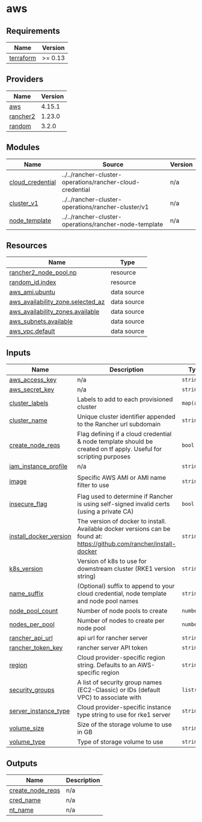 # aws

<!-- BEGINNING OF PRE-COMMIT-TERRAFORM DOCS HOOK -->
## Requirements

| Name | Version |
|------|---------|
| <a name="requirement_terraform"></a> [terraform](#requirement\_terraform) | >= 0.13 |

## Providers

| Name | Version |
|------|---------|
| <a name="provider_aws"></a> [aws](#provider\_aws) | 4.15.1 |
| <a name="provider_rancher2"></a> [rancher2](#provider\_rancher2) | 1.23.0 |
| <a name="provider_random"></a> [random](#provider\_random) | 3.2.0 |

## Modules

| Name | Source | Version |
|------|--------|---------|
| <a name="module_cloud_credential"></a> [cloud\_credential](#module\_cloud\_credential) | ../../rancher-cluster-operations/rancher-cloud-credential | n/a |
| <a name="module_cluster_v1"></a> [cluster\_v1](#module\_cluster\_v1) | ../../rancher-cluster-operations/rancher-cluster/v1 | n/a |
| <a name="module_node_template"></a> [node\_template](#module\_node\_template) | ../../rancher-cluster-operations/rancher-node-template | n/a |

## Resources

| Name | Type |
|------|------|
| [rancher2_node_pool.np](https://registry.terraform.io/providers/rancher/rancher2/latest/docs/resources/node_pool) | resource |
| [random_id.index](https://registry.terraform.io/providers/hashicorp/random/latest/docs/resources/id) | resource |
| [aws_ami.ubuntu](https://registry.terraform.io/providers/hashicorp/aws/latest/docs/data-sources/ami) | data source |
| [aws_availability_zone.selected_az](https://registry.terraform.io/providers/hashicorp/aws/latest/docs/data-sources/availability_zone) | data source |
| [aws_availability_zones.available](https://registry.terraform.io/providers/hashicorp/aws/latest/docs/data-sources/availability_zones) | data source |
| [aws_subnets.available](https://registry.terraform.io/providers/hashicorp/aws/latest/docs/data-sources/subnets) | data source |
| [aws_vpc.default](https://registry.terraform.io/providers/hashicorp/aws/latest/docs/data-sources/vpc) | data source |

## Inputs

| Name | Description | Type | Default | Required |
|------|-------------|------|---------|:--------:|
| <a name="input_aws_access_key"></a> [aws\_access\_key](#input\_aws\_access\_key) | n/a | `string` | `null` | no |
| <a name="input_aws_secret_key"></a> [aws\_secret\_key](#input\_aws\_secret\_key) | n/a | `string` | `null` | no |
| <a name="input_cluster_labels"></a> [cluster\_labels](#input\_cluster\_labels) | Labels to add to each provisioned cluster | `map(any)` | `{}` | no |
| <a name="input_cluster_name"></a> [cluster\_name](#input\_cluster\_name) | Unique cluster identifier appended to the Rancher url subdomain | `string` | `"load-testing"` | no |
| <a name="input_create_node_reqs"></a> [create\_node\_reqs](#input\_create\_node\_reqs) | Flag defining if a cloud credential & node template should be created on tf apply. Useful for scripting purposes | `bool` | `true` | no |
| <a name="input_iam_instance_profile"></a> [iam\_instance\_profile](#input\_iam\_instance\_profile) | n/a | `string` | `null` | no |
| <a name="input_image"></a> [image](#input\_image) | Specific AWS AMI or AMI name filter to use | `string` | `"ubuntu-minimal/images/*/ubuntu-bionic-18.04-*"` | no |
| <a name="input_insecure_flag"></a> [insecure\_flag](#input\_insecure\_flag) | Flag used to determine if Rancher is using self-signed invalid certs (using a private CA) | `bool` | `false` | no |
| <a name="input_install_docker_version"></a> [install\_docker\_version](#input\_install\_docker\_version) | The version of docker to install. Available docker versions can be found at: https://github.com/rancher/install-docker | `string` | `"20.10"` | no |
| <a name="input_k8s_version"></a> [k8s\_version](#input\_k8s\_version) | Version of k8s to use for downstream cluster (RKE1 version string) | `string` | `"v1.22.9-rancher1-1"` | no |
| <a name="input_name_suffix"></a> [name\_suffix](#input\_name\_suffix) | (Optional) suffix to append to your cloud credential, node template and node pool names | `string` | `null` | no |
| <a name="input_node_pool_count"></a> [node\_pool\_count](#input\_node\_pool\_count) | Number of node pools to create | `number` | `3` | no |
| <a name="input_nodes_per_pool"></a> [nodes\_per\_pool](#input\_nodes\_per\_pool) | Number of nodes to create per node pool | `number` | `1` | no |
| <a name="input_rancher_api_url"></a> [rancher\_api\_url](#input\_rancher\_api\_url) | api url for rancher server | `string` | n/a | yes |
| <a name="input_rancher_token_key"></a> [rancher\_token\_key](#input\_rancher\_token\_key) | rancher server API token | `string` | n/a | yes |
| <a name="input_region"></a> [region](#input\_region) | Cloud provider-specific region string. Defaults to an AWS-specific region | `string` | `"us-west-1"` | no |
| <a name="input_security_groups"></a> [security\_groups](#input\_security\_groups) | A list of security group names (EC2-Classic) or IDs (default VPC) to associate with | `list(any)` | `[]` | no |
| <a name="input_server_instance_type"></a> [server\_instance\_type](#input\_server\_instance\_type) | Cloud provider-specific instance type string to use for rke1 server | `string` | n/a | yes |
| <a name="input_volume_size"></a> [volume\_size](#input\_volume\_size) | Size of the storage volume to use in GB | `string` | `"32"` | no |
| <a name="input_volume_type"></a> [volume\_type](#input\_volume\_type) | Type of storage volume to use | `string` | `"gp2"` | no |

## Outputs

| Name | Description |
|------|-------------|
| <a name="output_create_node_reqs"></a> [create\_node\_reqs](#output\_create\_node\_reqs) | n/a |
| <a name="output_cred_name"></a> [cred\_name](#output\_cred\_name) | n/a |
| <a name="output_nt_name"></a> [nt\_name](#output\_nt\_name) | n/a |
<!-- END OF PRE-COMMIT-TERRAFORM DOCS HOOK -->
